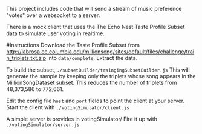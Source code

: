 This project includes code that will send a stream of music preference "votes" over a websocket to a server.

There is a mock client that uses the The Echo Nest Taste Profile Subset data to simulate user voting in realtime.

#Instructions
Download the Taste Profile Subset from http://labrosa.ee.columbia.edu/millionsong/sites/default/files/challenge/train_triplets.txt.zip into `data/complete`. Extract the data.

To build the subset, `./subsetBuilder/traingingSubsetBuilder.js` This will generate the sample by keeping only the triplets whose song appears in the MillionSongDataset subset.  This reduces the number of triplets from 48,373,586 to 772,661.

Edit the config file `host` and `port` fields to point the client at your server.
    Start the client with `./votingSimulator/client.js`
    
A simple server is provides in votingSimulator/
    Fire it up with `./votingSimulator/server.js`

